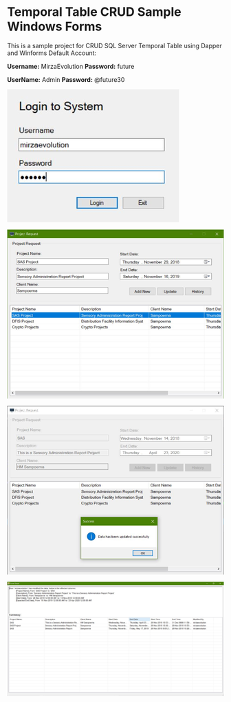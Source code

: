# Temporal Table CRUD Sample Windows Forms
This is a sample project for CRUD SQL Server Temporal Table using Dapper and Winforms
Default Account:

**Username:** MirzaEvolution
**Password:** future

**UserName:** Admin
**Password:** @future30

![scr1](https://raw.githubusercontent.com/mirzaevolution/TemporalTableCRUDSample/master/MSC.Screenshoots/1_login.JPG)


![scr1](https://raw.githubusercontent.com/mirzaevolution/TemporalTableCRUDSample/master/MSC.Screenshoots/2_previous_data.JPG)


![scr1](https://raw.githubusercontent.com/mirzaevolution/TemporalTableCRUDSample/master/MSC.Screenshoots/3_current_data.JPG)


![scr1](https://raw.githubusercontent.com/mirzaevolution/TemporalTableCRUDSample/master/MSC.Screenshoots/4_detail.JPG)

